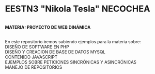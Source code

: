 <h1>EESTN3 "Nikola Tesla" NECOCHEA</h1> 

<br><strong>MATERIA: PROYECTO DE WEB DINÁMICA</strong>

<br>En este repositorio iremos subiendo ejemplos para la materia sobre:
<br>DISEÑO DE SOFTWARE EN PHP
<br>DISEÑO Y CREACION DE BASE DE DATOS MYSQL
<br>CONTENIDO JAVASCRIPT
<br>EJEMPLOS SOBRE PETICIONES SINCRÓNICAS Y ASINCRÓNICAS
<br>MANEJO DE REPOSITORIOS 


